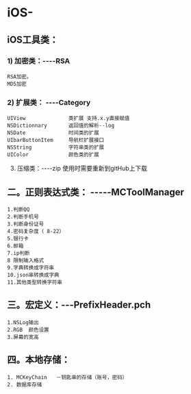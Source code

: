 # iOS-
## iOS工具类：
### 1)	加密类：----RSA
    RSA加密。
    MD5加密
### 2)	扩展类：  ----Category
    UIView              类扩展 支持.x.y直接赋值
    NSDictionnary       返回值的解析--log
    NSDate              时间类的扩展
    UIbarButtonItem     导航栏扩展接口
    NSString            字符串类的扩展
    UIColor             颜色类的扩展
 3) 压缩类：----zip      使用时需要重新到gitHub上下载
## 二。正则表达式类： -----MCToolManager
    1.判断QQ
    2.判断手机号
    3.判断身份证号
    4.密码复杂度（ 8-22）
    5.银行卡
    6.邮箱
    7.ip判断
    8 限制输入格式
    9.字典转换成字符串
    10.json串转换成字典
    11.其他类型转换字符串
## 三。宏定义：---PrefixHeader.pch
    1.NSLog输出
    2.RGB  颜色设置
    3.屏幕的宽高
## 四。本地存储： 
    1. MCKeyChain   －钥匙串的存储（账号，密码）
    2. 数据库存储
